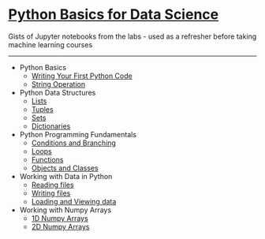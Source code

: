 # [Python Basics for Data Science](https://www.edx.org/course/python-basics-for-data-science-ibm)
Gists of Jupyter notebooks from the labs - used as a refresher before taking machine learning courses
___
* Python Basics
  * [Writing Your First Python Code](https://gist.github.com/9185775e421fd915cc0900f6898e660f)
  * [String Operation](https://gist.github.com/aadcb0f0caecdf0e0bf345b7c1bb1f24)
* Python Data Structures
  * [Lists]()
  * [Tuples]()
  * [Sets]()
  * [Dictionaries]()
* Python Programming Fundamentals
  * [Conditions and Branching]()
  * [Loops]()
  * [Functions]( )
  * [Objects and Classes]( )
* Working with Data in Python
  * [Reading files]()
  * [Writing files]()
  * [Loading and Viewing data]()
* Working with Numpy Arrays
  * [1D Numpy Arrays]()
  * [2D Numpy Arrays]()